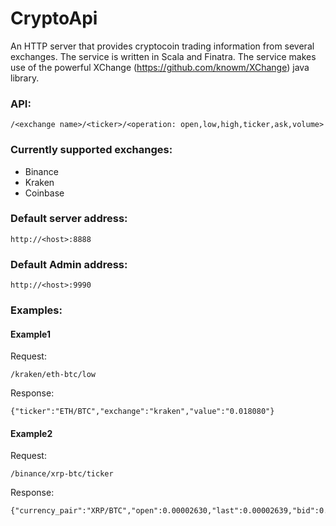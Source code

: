 # CryptoApi
An HTTP server that provides cryptocoin trading information from several exchanges. The service is written in Scala and Finatra. The service makes use of the powerful XChange (https://github.com/knowm/XChange) java library.

### API:
```
/<exchange name>/<ticker>/<operation: open,low,high,ticker,ask,volume>
```

### Currently supported exchanges:
- Binance
- Kraken
- Coinbase

### Default server address:
```
http://<host>:8888
```
### Default Admin address:
```
http://<host>:9990
```

### Examples:
#### Example1
Request:
```
/kraken/eth-btc/low
```
Response:
```
{"ticker":"ETH/BTC","exchange":"kraken","value":"0.018080"}
```
#### Example2
Request:
```
/binance/xrp-btc/ticker
```
Response:
```
{"currency_pair":"XRP/BTC","open":0.00002630,"last":0.00002639,"bid":0.00002639,"ask":0.00002641,"high":0.00002653,"low":0.00002513,"vwap":0.00002605,"volume":52012380.00000000,"quote_volume":1354.93283077,"bid_size":3062.00000000,"ask_size":2238.00000000}
```




